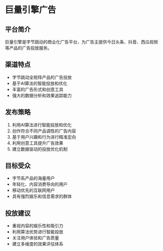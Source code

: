 # 巨量引擎广告

## 平台简介
巨量引擎是字节跳动的商业化广告平台，为广告主提供今日头条、抖音、西瓜视频等产品的广告投放服务。

## 渠道特点
- 字节跳动全矩阵产品的广告投放
- 基于AI算法的智能投放和优化
- 丰富的广告形式和创意工具
- 强大的数据分析和效果追踪能力

## 发布策略
1. 利用AI算法进行智能投放和优化
2. 创作符合不同产品调性的广告内容
3. 基于用户兴趣和行为进行精准定向
4. 利用创意工具提升广告效果
5. 建立数据驱动的投放优化机制

## 目标受众
- 字节系产品的海量用户
- 年轻化、内容消费导向的用户
- 移动优先的互联网用户
- 具有强烈娱乐和信息需求的群体

## 投放建议
- 重视内容的娱乐性和吸引力
- 利用算法优势进行智能投放
- 关注用户体验和广告质量
- 建立多维度的效果评估体系